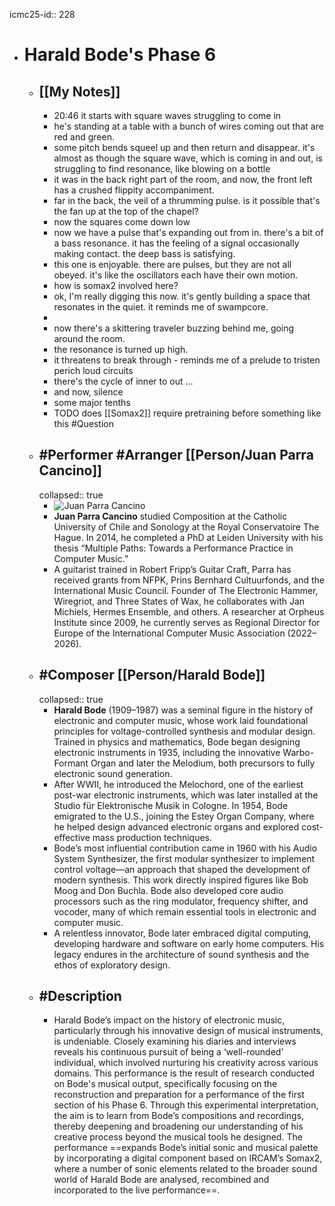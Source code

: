 icmc25-id:: 228

- # Harald Bode's Phase 6
	- ## [[My Notes]]
		- 20:46 it starts with square waves struggling to come in
		- he's standing at a table with a bunch of wires coming out that are red and green.
		- some pitch bends squeel up and then return and disappear. it's almost as though the square wave, which is coming in and out, is struggling to find resonance, like blowing on a bottle
		- it was in the back right part of the room, and now, the front left has a crushed flippity accompaniment.
		- far in the back, the veil of a thrumming pulse. is it possible that's the fan up at the top of the chapel?
		- now the squares come down low
		- now we have a pulse that's expanding out from in. there's a bit of a bass resonance. it has the feeling of a signal occasionally making contact. the deep bass is satisfying.
		- this one is enjoyable. there are pulses, but they are not all obeyed. it's like the oscillators each have their own motion.
		- how is somax2 involved here?
		- ok, I'm really digging this now. it's gently building a space that resonates in the quiet. it reminds me of swampcore.
		-
		- now there's a skittering traveler buzzing behind me, going around the room.
		- the resonance is turned up high.
		- it threatens to break through - reminds me of a prelude to tristen perich loud circuits
		- there's the cycle of inner to out ...
		- and now, silence
		- some major tenths
		- TODO does [[Somax2]] require pretraining before something like this #Question
	- ## #Performer #Arranger [[Person/Juan Parra Cancino]]
	  collapsed:: true
		- ![Juan Parra Cancino](https://icmc2025.sites.northeastern.edu/files/2025/05/juan-Parra-egg-close-221x300.jpg)
		- **Juan Parra Cancino** studied Composition at the Catholic University of Chile and Sonology at the Royal Conservatoire The Hague. In 2014, he completed a PhD at Leiden University with his thesis “Multiple Paths: Towards a Performance Practice in Computer Music.”
		- A guitarist trained in Robert Fripp’s Guitar Craft, Parra has received grants from NFPK, Prins Bernhard Cultuurfonds, and the International Music Council. Founder of The Electronic Hammer, Wiregriot, and Three States of Wax, he collaborates with Jan Michiels, Hermes Ensemble, and others. A researcher at Orpheus Institute since 2009, he currently serves as Regional Director for Europe of the International Computer Music Association (2022–2026).
	- ## #Composer [[Person/Harald Bode]]
	  collapsed:: true
		- **Harald Bode** (1909–1987) was a seminal figure in the history of electronic and computer music, whose work laid foundational principles for voltage-controlled synthesis and modular design. Trained in physics and mathematics, Bode began designing electronic instruments in 1935, including the innovative Warbo-Formant Organ and later the Melodium, both precursors to fully electronic sound generation.
		- After WWII, he introduced the Melochord, one of the earliest post-war electronic instruments, which was later installed at the Studio für Elektronische Musik in Cologne. In 1954, Bode emigrated to the U.S., joining the Estey Organ Company, where he helped design advanced electronic organs and explored cost-effective mass production techniques.
		- Bode’s most influential contribution came in 1960 with his Audio System Synthesizer, the first modular synthesizer to implement control voltage—an approach that shaped the development of modern synthesis. This work directly inspired figures like Bob Moog and Don Buchla. Bode also developed core audio processors such as the ring modulator, frequency shifter, and vocoder, many of which remain essential tools in electronic and computer music.
		- A relentless innovator, Bode later embraced digital computing, developing hardware and software on early home computers. His legacy endures in the architecture of sound synthesis and the ethos of exploratory design.
	- ## #Description
		- Harald Bode’s impact on the history of electronic music, particularly through his innovative design of musical instruments, is undeniable. Closely examining his diaries and interviews reveals his continuous pursuit of being a ‘well-rounded’ individual, which involved nurturing his creativity across various domains. This performance is the result of research conducted on Bode's musical output, specifically focusing on the reconstruction and preparation for a performance of the first section of his Phase 6. Through this experimental interpretation, the aim is to learn from Bode’s compositions and recordings, thereby deepening and broadening our understanding of his creative process beyond the musical tools he designed. The performance ==expands Bode’s initial sonic and musical palette by incorporating a digital component based on IRCAM’s Somax2, where a number of sonic elements related to the broader sound world of Harald Bode are analysed, recombined and incorporated to the live performance==.